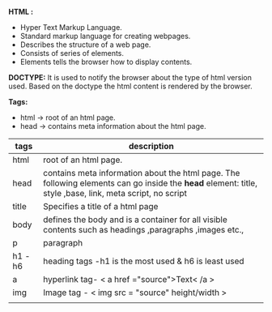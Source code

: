 
**HTML :**

 - Hyper Text Markup Language.
 - Standard markup language for creating webpages.
 - Describes the structure of a web page.
 - Consists of series of elements.
 - Elements tells the browser how to display contents.

**DOCTYPE:**
It is used to notify the browser about the type of html version used. Based on the doctype the html content is rendered by the browser.

**Tags:**

 - html -> root of an html page.
 - head -> contains meta information about the html page.
 
|tags  | description |
|--|--|
|html| root of an html page.|
|head  | contains meta information about the html page. The following elements can go inside the  **head**  element: title,  style ,base, link, meta script, no script
|title| Specifies a title of a html page|
|body| defines the body and is a container for all visible contents such as headings ,paragraphs ,images etc.,|
|p| paragraph |
|h1 - h6|heading tags -h1 is the most used & h6 is least used|
|a| hyperlink tag- < a href ="source">Text< /a >
|img | Image tag - < img src = "source" height/width >|
||| 

